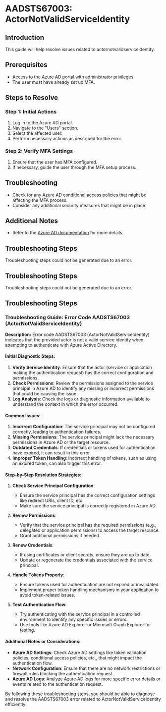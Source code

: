 # AADSTS67003: ActorNotValidServiceIdentity

## Introduction

This guide will help resolve issues related to actornotvalidserviceidentity.

## Prerequisites

* Access to the Azure AD portal with administrator privileges.
* The user must have already set up MFA.

## Steps to Resolve

### Step 1: Initial Actions

1. Log in to the Azure AD portal.
2. Navigate to the "Users" section.
3. Select the affected user.
4. Perform necessary actions as described for the error.

### Step 2: Verify MFA Settings

1. Ensure that the user has MFA configured.
2. If necessary, guide the user through the MFA setup process.

## Troubleshooting

* Check for any Azure AD conditional access policies that might be affecting the
  MFA process.
* Consider any additional security measures that might be in place.

## Additional Notes

* Refer to the
  [Azure AD documentation](https://learn.microsoft.com/en-us/azure/active-directory/)
  for more details.

## Troubleshooting Steps

Troubleshooting steps could not be generated due to an error.

## Troubleshooting Steps

Troubleshooting steps could not be generated due to an error.

## Troubleshooting Steps

### Troubleshooting Guide: Error Code AADSTS67003 (ActorNotValidServiceIdentity)

**Description:** Error code AADSTS67003 (ActorNotValidServiceIdentity) indicates
that the provided actor is not a valid service identity when attempting to
authenticate with Azure Active Directory.

#### Initial Diagnostic Steps:

1. **Verify Service Identity**: Ensure that the actor (service or application
   making the authentication request) has the correct configuration and
   permissions.
2. **Check Permissions**: Review the permissions assigned to the service
   principal in Azure AD to identify any missing or incorrect permissions that
   could be causing the issue.
3. **Log Analysis**: Check the logs or diagnostic information available to
   understand the context in which the error occurred.

#### Common Issues:

1. **Incorrect Configuration**: The service principal may not be configured
   correctly, leading to authentication failures.
2. **Missing Permissions**: The service principal might lack the necessary
   permissions in Azure AD or the target resource.
3. **Outdated Credentials**: If credentials or tokens used for authentication
   have expired, it can result in this error.
4. **Improper Token Handling**: Incorrect handling of tokens, such as using an
   expired token, can also trigger this error.

#### Step-by-Step Resolution Strategies:

1. **Check Service Principal Configuration**:

   * Ensure the service principal has the correct configuration settings like
     redirect URIs, client ID, etc.
   * Make sure the service principal is correctly registered in Azure AD.

2. **Review Permissions**:

   * Verify that the service principal has the required permissions (e.g.,
     delegated or application permissions) to access the target resource.
   * Grant additional permissions if needed.

3. **Renew Credentials**:

   * If using certificates or client secrets, ensure they are up to date.
   * Update or regenerate the credentials associated with the service principal.

4. **Handle Tokens Properly**:

   * Ensure tokens used for authentication are not expired or invalidated.
   * Implement proper token handling mechanisms in your application to avoid
     token-related issues.

5. **Test Authentication Flow**:
   * Try authenticating with the service principal in a controlled environment
     to identify any specific issues or errors.
   * Use tools like Azure AD Explorer or Microsoft Graph Explorer for testing.

#### Additional Notes or Considerations:

* **Azure AD Settings**: Check Azure AD settings like token validation policies,
  conditional access policies, etc., that might impact the authentication flow.
* **Network Configuration**: Ensure that there are no network restrictions or
  firewall rules blocking the authentication request.
* **Azure AD Logs**: Analyze Azure AD logs for more specific error details or
  events related to the authentication request.

By following these troubleshooting steps, you should be able to diagnose and
resolve the AADSTS67003 error related to ActorNotValidServiceIdentity
efficiently.
